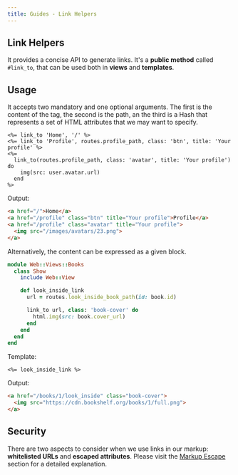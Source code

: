 ```yaml
---
title: Guides - Link Helpers
---
```


## Link Helpers

It provides a concise API to generate links.
It's a **public method** called `#link_to`, that can be used both in **views** and **templates**.

## Usage

It accepts two mandatory and one optional arguments.
The first is the content of the tag, the second is the path, an the third is a Hash that represents a set of HTML attributes that we may want to specify.

```erb
<%= link_to 'Home', '/' %>
<%= link_to 'Profile', routes.profile_path, class: 'btn', title: 'Your profile' %>
<%=
  link_to(routes.profile_path, class: 'avatar', title: 'Your profile') do
    img(src: user.avatar.url)
  end
%>
```

Output:

```html
<a href="/">Home</a>
<a href="/profile" class="btn" title="Your profile">Profile</a>
<a href="/profile" class="avatar" title="Your profile">
  <img src="/images/avatars/23.png">
</a>
```

Alternatively, the content can be expressed as a given block.

```ruby
module Web::Views::Books
  class Show
    include Web::View

    def look_inside_link
      url = routes.look_inside_book_path(id: book.id)

      link_to url, class: 'book-cover' do
        html.img(src: book.cover_url)
      end
    end
  end
end
```

Template:

```erb
<%= look_inside_link %>
```

Output:

```html
<a href="/books/1/look_inside" class="book-cover">
  <img src="https://cdn.bookshelf.org/books/1/full.png">
</a>
```

## Security

There are two aspects to consider when we use links in our markup: **whitelisted URLs** and **escaped attributes**.
Please visit the [Markup Escape](/guides/helpers/escape) section for a detailed explanation.

